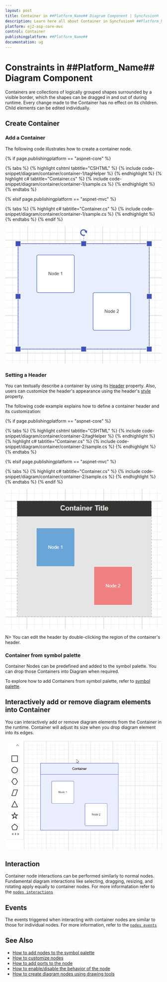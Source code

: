 ```yaml
---
layout: post
title: Container in ##Platform_Name## Diagram Component | Syncfusion®
description: Learn here all about Container in Syncfusion® ##Platform_Name## Diagram component of Syncfusion Essential® JS 2 and more.
platform: ej2-asp-core-mvc
control: Container
publishingplatform: ##Platform_Name##
documentation: ug
---
```


# Constraints in ##Platform_Name## Diagram Component

Containers are collections of logically grouped shapes surrounded by a visible border, which the shapes can be dragged in and out of during runtime. Every change made to the Container has no effect on its children. Child elements can be edited individually.

## Create Container

### Add a Container

The following code illustrates how to create a container node.

{% if page.publishingplatform == "aspnet-core" %}

{% tabs %}
{% highlight cshtml tabtitle="CSHTML" %}
{% include code-snippet/diagram/container/container-1/tagHelper %}
{% endhighlight %}
{% highlight c# tabtitle="Container.cs" %}
{% include code-snippet/diagram/container/container-1/sample.cs %}
{% endhighlight %}
{% endtabs %}

{% elsif page.publishingplatform == "aspnet-mvc" %}

{% tabs %}
{% highlight c# tabtitle="Container.cs" %}
{% include code-snippet/diagram/container/container-1/sample.cs %}
{% endhighlight %}
{% endtabs %}
{% endif %}

![container-1](./images/container-1.png)

### Setting a Header

You can textually describe a container by using its [Header](https://help.syncfusion.com/cr/aspnetcore-js2/Syncfusion.EJ2.Diagrams.DiagramContainer.html#Syncfusion_EJ2_Diagrams_DiagramContainer_Header) property. Also, users can customize the header's appearance using the header's [style](https://help.syncfusion.com/cr/aspnetcore-js2/Syncfusion.EJ2.Diagrams.DiagramHeader.html#Syncfusion_EJ2_Diagrams_DiagramHeader_Style) property.

The following code example explains how to define a container header and its customization:

{% if page.publishingplatform == "aspnet-core" %}

{% tabs %}
{% highlight cshtml tabtitle="CSHTML" %}
{% include code-snippet/diagram/container/container-2/tagHelper %}
{% endhighlight %}
{% highlight c# tabtitle="Container.cs" %}
{% include code-snippet/diagram/container/container-2/sample.cs %}
{% endhighlight %}
{% endtabs %}

{% elsif page.publishingplatform == "aspnet-mvc" %}

{% tabs %}
{% highlight c# tabtitle="Container.cs" %}
{% include code-snippet/diagram/container/container-2/sample.cs %}
{% endhighlight %}
{% endtabs %}
{% endif %}

![container-2](./images/container-2.png)

N> You can edit the header by double-clicking the region of the container's header.

### Container from symbol palette

Container Nodes can be predefined and added to the symbol palette. You can drop those Containers into Diagram when required.

To explore how to add Containers from symbol palette, refer to [symbol palette](./symbol-palette).

## Interactively add or remove diagram elements into Container

You can interactively add or remove diagram elements from the Container in the runtime. Container will adjust its size when you drop diagram element into its edges.

![Container](images/container.gif)

## Interaction

Container node interactions can be performed similarly to normal nodes. Fundamental diagram interactions like selecting, dragging, resizing, and rotating apply equally to container nodes. For more informatation refer to the [`nodes interactions`](./nodes)

## Events

The events triggered when interacting with container nodes are similar to those for individual nodes. For more information, refer to the [`nodes events`](./nodes)

## See Also

* [How to add nodes to the symbol palette](./symbol-palette)
* [How to customize nodes](./nodes)
* [How to add ports to the node](./ports)
* [How to enable/disable the behavior of the node](./constraints)
* [How to create diagram nodes using drawing tools](./tools)
